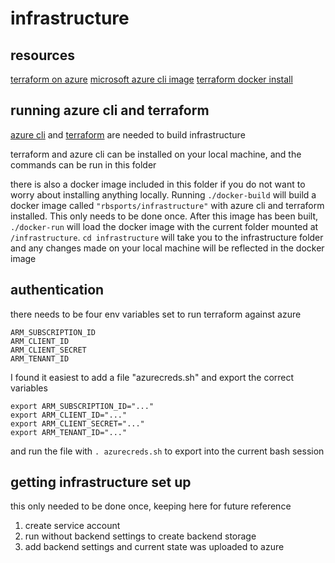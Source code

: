 # infrastructure

## resources

[terraform on azure](https://gmusumeci.medium.com/getting-started-with-terraform-and-microsoft-azure-a2fcb690eb67)
[microsoft azure cli image](https://docs.microsoft.com/en-us/cli/azure/run-azure-cli-docker)
[terraform docker install](https://gist.github.com/gsweene2/aa4229c163d500965e5674ee4418bf7a)

## running azure cli and terraform

[azure cli](https://docs.microsoft.com/en-us/cli/azure/install-azure-cli) and [terraform](https://www.terraform.io/downloads.html) are needed to build infrastructure

terraform and azure cli can be installed on your local machine, and the commands can be run in this folder

there is also a docker image included in this folder if you do not want to worry about installing anything locally. Running `./docker-build` will build a docker image called `"rbsports/infrastructure"` with azure cli and terraform installed. This only needs to be done once. After this image has been built, `./docker-run` will load the docker image with the current folder mounted at `/infrastructure`. `cd infrastructure` will take you to the infrastructure folder and any changes made on your local machine will be reflected in the docker image

## authentication

there needs to be four env variables set to run terraform against azure

```
ARM_SUBSCRIPTION_ID
ARM_CLIENT_ID
ARM_CLIENT_SECRET
ARM_TENANT_ID
```

I found it easiest to add a file "azurecreds.sh" and export the correct variables

```
export ARM_SUBSCRIPTION_ID="..."
export ARM_CLIENT_ID="..."
export ARM_CLIENT_SECRET="..."
export ARM_TENANT_ID="..."
```

and run the file with `. azurecreds.sh` to export into the current bash session

## getting infrastructure set up

this only needed to be done once, keeping here for future reference

1. create service account
2. run without backend settings to create backend storage
3. add backend settings and current state was uploaded to azure
